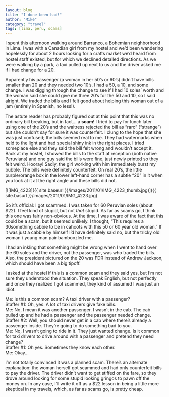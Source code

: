 ```yaml
---
layout: blog
title: "I done been had!"
author: "Mike"
category: "travel"
tags: [lima, peru, scams]
---
```


I spent this afternoon walking around Barranco, a Bohemian neighborhood in Lima. I was with a Canadian girl from my hostel and we’d been wandering hopelessly for about 2 hours looking for a crafts market we’d heard from hostel staff existed, but for which we declined detailed directions. As we were walking by a park, a taxi pulled up next to us and the driver asked me if I had change for a 20.

Apparently his passenger (a woman in her 50’s or 60’s) didn’t have bills smaller than 20 and they needed two 10’s. I had a 50, a 10, and some change. I was digging through the change to see if I had 10 soles’ worth and the woman said she could give me three 20’s for the 50 and 10, so I said alright. We traded the bills and I felt good about helping this woman out of a jam (entirely in Spanish, no less!).

The astute reader has probably figured out at this point that this was no ordinary bill breaking, but in fact… a **scam**! I tried to pay for lunch later using one of the 20’s and the waitress rejected the bill as “raro” (“strange”) but she couldn’t say for sure it was counterfeit. I clung to the hope that she was just confused; the bills seemed real to me. They had watermarks when held to the light and had special shiny ink in the right places. I tried someplace else and they said the bill felt wrong and wouldn’t accept it. Back at my hostel, I showed the bills to the staff at reception (both native Peruvians) and one guy said the bills were fine, just newly printed so they felt weird. Hooray! Sadly, the girl working with him immediately burst my bubble. The bills were definitely counterfeit. On real 20’s, the little purple/orange box in the lower left-hand corner has a subtle “20” in it when you look at it at the right angle and these bills did not.

[![IMG_4223]({{ site.baseurl }}/images/2011/01/IMG_4223_thumb.jpg)]({{ site.basurl }}/images/2011/01/IMG_4223.jpg)

So it’s official: I got scammed. I was taken for 60 Peruvian soles (about $22). I feel kind of stupid, but not *that* stupid. As far as scams go, I think this one was fairly non-obvious. At the time, I was aware of the fact that this could be a scam, but it seemed unlikely. I thought, “This requires a 30something cabbie to be in cahoots with this 50 or 60 year old woman.” If it was just a cabbie by himself I’d have definitely said no, but the tricky old woman / young man pair bamboozled me.

I had an inkling that something might be wrong when I went to hand over the 60 soles and the driver, not the passenger, was who traded the bills. Also, the president pictured on the 20 was FDR instead of Andrew Jackson, which should have been a big tipoff.

I asked at the hostel if this is a common scam and they said yes, but I’m not sure they understood the situation. They speak English, but not perfectly and once they realized I got scammed, they kind of assumed I was just an idiot.

Me: Is this a common scam? A taxi driver with a passenger?<br/>
Staffer #1: Oh, yes. A lot of taxi drivers give fake bills.<br/>
Me: No, I mean it was another passenger. I wasn’t in the cab. The cab pulled up and he had a passenger and the passenger needed change.<br/>
Staffer #2: Well, you should never get in a cab where there’s already a passenger inside. They’re going to do something bad to you.<br/>
Me: No, I wasn’t going to ride in it. They just wanted change. Is it common for taxi drivers to drive around with a passenger and pretend they need change?<br/>
Staffer #1: Oh yes. Sometimes they know each other.<br/>
Me: Okay…

I’m not totally convinced it was a planned scam. There’s an alternate explanation: the woman herself got scammed and had only counterfeit bills to pay the driver. The driver didn’t want to get stiffed on the fare, so they drove around looking for some stupid looking gringos to pawn off the money on. In any case, I’ll write it off as a $22 lesson in being a little more skeptical in my travels, which, as far as scams go, is pretty cheap.